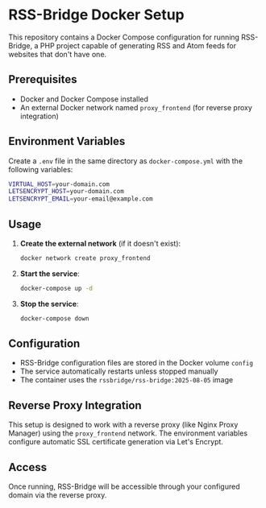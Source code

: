 # RSS-Bridge Docker Setup

This repository contains a Docker Compose configuration for running RSS-Bridge, a PHP project capable of generating RSS and Atom feeds for websites that don't have one.

## Prerequisites

- Docker and Docker Compose installed
- An external Docker network named `proxy_frontend` (for reverse proxy integration)

## Environment Variables

Create a `.env` file in the same directory as `docker-compose.yml` with the following variables:

```bash
VIRTUAL_HOST=your-domain.com
LETSENCRYPT_HOST=your-domain.com
LETSENCRYPT_EMAIL=your-email@example.com
```

## Usage

1. **Create the external network** (if it doesn't exist):
   ```bash
   docker network create proxy_frontend
   ```

2. **Start the service**:
   ```bash
   docker-compose up -d
   ```

3. **Stop the service**:
   ```bash
   docker-compose down
   ```

## Configuration

- RSS-Bridge configuration files are stored in the Docker volume `config`
- The service automatically restarts unless stopped manually
- The container uses the `rssbridge/rss-bridge:2025-08-05` image

## Reverse Proxy Integration

This setup is designed to work with a reverse proxy (like Nginx Proxy Manager) using the `proxy_frontend` network. The environment variables configure automatic SSL certificate generation via Let's Encrypt.

## Access

Once running, RSS-Bridge will be accessible through your configured domain via the reverse proxy.